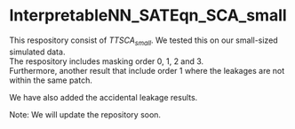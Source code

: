 # InterpretableNN_SATEqn_SCA_small

This respository consist of $TTSCA_{small}$. We tested this on our small-sized simulated data. <br>
The respository includes masking order 0, 1, 2 and 3.<br>
Furthermore, another result that include order 1 where the leakages are not within the same patch. 

We have also added the accidental leakage results.

Note: We will update the repository soon. 



